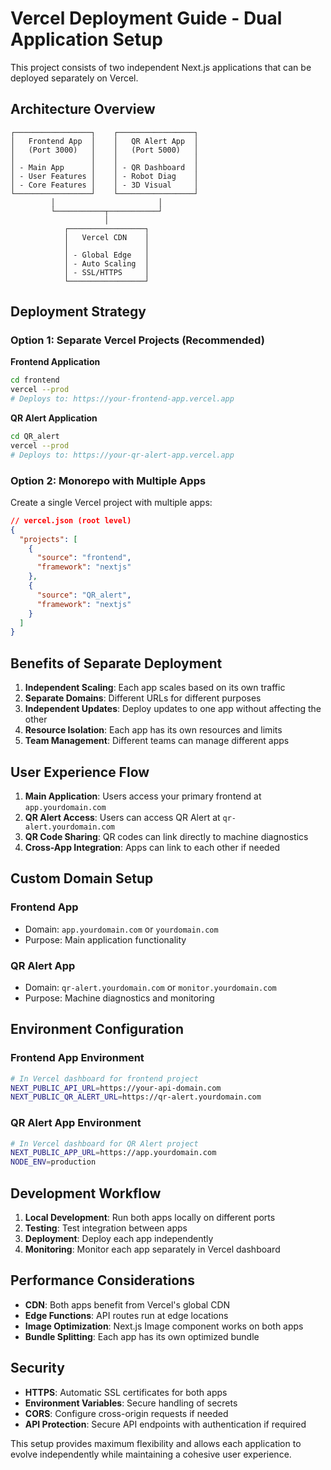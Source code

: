 # Vercel Deployment Guide - Dual Application Setup

This project consists of two independent Next.js applications that can be deployed separately on Vercel.

## Architecture Overview

```
┌─────────────────┐    ┌─────────────────┐
│   Frontend App  │    │   QR Alert App  │
│   (Port 3000)   │    │   (Port 5000)   │
│                 │    │                 │
│ - Main App      │    │ - QR Dashboard  │
│ - User Features │    │ - Robot Diag    │
│ - Core Features │    │ - 3D Visual     │
└─────────────────┘    └─────────────────┘
         │                       │
         └───────────┬───────────┘
                     │
            ┌─────────────────┐
            │   Vercel CDN    │
            │                 │
            │ - Global Edge   │
            │ - Auto Scaling  │
            │ - SSL/HTTPS     │
            └─────────────────┘
```

## Deployment Strategy

### Option 1: Separate Vercel Projects (Recommended)

**Frontend Application**
```bash
cd frontend
vercel --prod
# Deploys to: https://your-frontend-app.vercel.app
```

**QR Alert Application**
```bash
cd QR_alert
vercel --prod
# Deploys to: https://your-qr-alert-app.vercel.app
```

### Option 2: Monorepo with Multiple Apps

Create a single Vercel project with multiple apps:

```json
// vercel.json (root level)
{
  "projects": [
    {
      "source": "frontend",
      "framework": "nextjs"
    },
    {
      "source": "QR_alert", 
      "framework": "nextjs"
    }
  ]
}
```

## Benefits of Separate Deployment

1. **Independent Scaling**: Each app scales based on its own traffic
2. **Separate Domains**: Different URLs for different purposes
3. **Independent Updates**: Deploy updates to one app without affecting the other
4. **Resource Isolation**: Each app has its own resources and limits
5. **Team Management**: Different teams can manage different apps

## User Experience Flow

1. **Main Application**: Users access your primary frontend at `app.yourdomain.com`
2. **QR Alert Access**: Users can access QR Alert at `qr-alert.yourdomain.com`
3. **QR Code Sharing**: QR codes can link directly to machine diagnostics
4. **Cross-App Integration**: Apps can link to each other if needed

## Custom Domain Setup

### Frontend App
- Domain: `app.yourdomain.com` or `yourdomain.com`
- Purpose: Main application functionality

### QR Alert App  
- Domain: `qr-alert.yourdomain.com` or `monitor.yourdomain.com`
- Purpose: Machine diagnostics and monitoring

## Environment Configuration

### Frontend App Environment
```bash
# In Vercel dashboard for frontend project
NEXT_PUBLIC_API_URL=https://your-api-domain.com
NEXT_PUBLIC_QR_ALERT_URL=https://qr-alert.yourdomain.com
```

### QR Alert App Environment
```bash
# In Vercel dashboard for QR Alert project
NEXT_PUBLIC_APP_URL=https://app.yourdomain.com
NODE_ENV=production
```

## Development Workflow

1. **Local Development**: Run both apps locally on different ports
2. **Testing**: Test integration between apps
3. **Deployment**: Deploy each app independently
4. **Monitoring**: Monitor each app separately in Vercel dashboard

## Performance Considerations

- **CDN**: Both apps benefit from Vercel's global CDN
- **Edge Functions**: API routes run at edge locations
- **Image Optimization**: Next.js Image component works on both apps
- **Bundle Splitting**: Each app has its own optimized bundle

## Security

- **HTTPS**: Automatic SSL certificates for both apps
- **Environment Variables**: Secure handling of secrets
- **CORS**: Configure cross-origin requests if needed
- **API Protection**: Secure API endpoints with authentication if required

This setup provides maximum flexibility and allows each application to evolve independently while maintaining a cohesive user experience.
